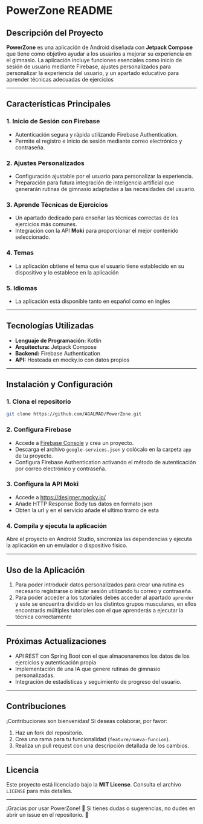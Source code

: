 
# PowerZone README

## Descripción del Proyecto

**PowerZone** es una aplicación de Android diseñada con **Jetpack Compose** que tiene como objetivo ayudar a los usuarios a mejorar su experiencia en el gimnasio. La aplicación incluye funciones esenciales como inicio de sesión de usuario mediante Firebase, ajustes personalizados para personalizar la experiencia del usuario, y un apartado educativo para aprender técnicas adecuadas de ejercicios


---

## Características Principales

### 1. **Inicio de Sesión con Firebase**
- Autenticación segura y rápida utilizando Firebase Authentication.
- Permite el registro e inicio de sesión mediante correo electrónico y contraseña.

### 2. **Ajustes Personalizados**
- Configuración ajustable por el usuario para personalizar la experiencia.
- Preparación para futura integración de inteligencia artificial que generarán rutinas de gimnasio adaptadas a las necesidades del usuario.

### 3. **Aprende Técnicas de Ejercicios**
- Un apartado dedicado para enseñar las técnicas correctas de los ejercicios más comunes.
- Integración con la API **Moki** para proporcionar el mejor contenido seleccionado.

### 4. **Temas**
- La aplicación obtiene el tema que el usuario tiene establecido en su dispositivo y lo establece en la aplicación

### 5. **Idiomas**
- La aplicación está disponible tanto en español como en ingles

---

## Tecnologías Utilizadas

- **Lenguaje de Programación:** Kotlin
- **Arquitectura:** Jetpack Compose
- **Backend:** Firebase Authentication
- **API:** Hosteada en mocky.io con datos propios

---

## Instalación y Configuración

### 1. Clona el repositorio
```bash
git clone https://github.com/AGALMAD/PowerZone.git
```

### 2. Configura Firebase
- Accede a [Firebase Console](https://console.firebase.google.com) y crea un proyecto.
- Descarga el archivo `google-services.json` y colócalo en la carpeta `app` de tu proyecto.
- Configura Firebase Authentication activando el método de autenticación por correo electrónico y contraseña.

### 3. Configura la API Moki
- Accede a https://designer.mocky.io/
- Añade HTTP Response Body tus datos en formato json
- Obten la url y en el servicio añade el ultimo tramo de esta

### 4. Compila y ejecuta la aplicación
Abre el proyecto en Android Studio, sincroniza las dependencias y ejecuta la aplicación en un emulador o dispositivo físico.

---

## Uso de la Aplicación

1. Para poder introducir datos personalizados para crear una rutina es necesario regístrarse o iniciar sesión utilizando tu correo y contraseña.
2. Para poder acceder a los tutoriales debes acceder al apartado `aprender` y este se encuentra dividido en los distintos grupos musculares, en ellos encontrarás múltiples tutoriales con el que aprenderás a ejecutar la técnica correctamente

---

## Próximas Actualizaciones

- API REST con Spring Boot con el que almacenaremos los datos de los ejercicios y autenticación propia
- Implementación de una IA que genere rutinas de gimnasio personalizadas.
- Integración de estadísticas y seguimiento de progreso del usuario.

---

## Contribuciones

¡Contribuciones son bienvenidas! Si deseas colaborar, por favor:

1. Haz un fork del repositorio.
2. Crea una rama para tu funcionalidad (`feature/nueva-funcion`).
3. Realiza un pull request con una descripción detallada de los cambios.

---

## Licencia

Este proyecto está licenciado bajo la **MIT License**. Consulta el archivo `LICENSE` para más detalles.

---

¡Gracias por usar PowerZone! 💪 Si tienes dudas o sugerencias, no dudes en abrir un issue en el repositorio. 🚀

